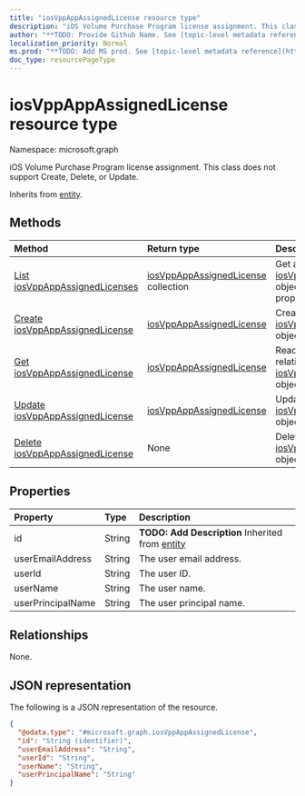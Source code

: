 ```yaml
---
title: "iosVppAppAssignedLicense resource type"
description: "iOS Volume Purchase Program license assignment. This class does not support Create, Delete, or Update."
author: "**TODO: Provide Github Name. See [topic-level metadata reference](https://msgo.azurewebsites.net/add/document/guidelines/metadata.html#topic-level-metadata)**"
localization_priority: Normal
ms.prod: "**TODO: Add MS prod. See [topic-level metadata reference](https://msgo.azurewebsites.net/add/document/guidelines/metadata.html#topic-level-metadata)**"
doc_type: resourcePageType
---
```


# iosVppAppAssignedLicense resource type

Namespace: microsoft.graph



iOS Volume Purchase Program license assignment. This class does not support Create, Delete, or Update.


Inherits from [entity](../resources/entity.md).

## Methods
|Method|Return type|Description|
|:---|:---|:---|
|[List iosVppAppAssignedLicenses](../api/iosvppappassignedlicense-list.md)|[iosVppAppAssignedLicense](../resources/iosvppappassignedlicense.md) collection|Get a list of the [iosVppAppAssignedLicense](../resources/iosvppappassignedlicense.md) objects and their properties.|
|[Create iosVppAppAssignedLicense](../api/iosvppappassignedlicense-create.md)|[iosVppAppAssignedLicense](../resources/iosvppappassignedlicense.md)|Create a new [iosVppAppAssignedLicense](../resources/iosvppappassignedlicense.md) object.|
|[Get iosVppAppAssignedLicense](../api/iosvppappassignedlicense-get.md)|[iosVppAppAssignedLicense](../resources/iosvppappassignedlicense.md)|Read the properties and relationships of an [iosVppAppAssignedLicense](../resources/iosvppappassignedlicense.md) object.|
|[Update iosVppAppAssignedLicense](../api/iosvppappassignedlicense-update.md)|[iosVppAppAssignedLicense](../resources/iosvppappassignedlicense.md)|Update the properties of an [iosVppAppAssignedLicense](../resources/iosvppappassignedlicense.md) object.|
|[Delete iosVppAppAssignedLicense](../api/iosvppappassignedlicense-delete.md)|None|Deletes an [iosVppAppAssignedLicense](../resources/iosvppappassignedlicense.md) object.|

## Properties
|Property|Type|Description|
|:---|:---|:---|
|id|String|**TODO: Add Description** Inherited from [entity](../resources/entity.md)|
|userEmailAddress|String|The user email address.|
|userId|String|The user ID.|
|userName|String|The user name.|
|userPrincipalName|String|The user principal name.|

## Relationships
None.

## JSON representation
The following is a JSON representation of the resource.
<!-- {
  "blockType": "resource",
  "keyProperty": "id",
  "@odata.type": "microsoft.graph.iosVppAppAssignedLicense",
  "baseType": "microsoft.graph.entity",
  "openType": false
}
-->
``` json
{
  "@odata.type": "#microsoft.graph.iosVppAppAssignedLicense",
  "id": "String (identifier)",
  "userEmailAddress": "String",
  "userId": "String",
  "userName": "String",
  "userPrincipalName": "String"
}
```

